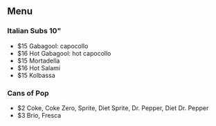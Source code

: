 ## Menu

### Italian Subs 10"

- $15 Gabagool: capocollo
- $16 Hot Gabagool: hot capocollo
- $15 Mortadella
- $16 Hot Salami
- $15 Kolbassa

### Cans of Pop

- $2 Coke, Coke Zero, Sprite, Diet Sprite, Dr. Pepper, Diet Dr. Pepper
- $3 Brio, Fresca
